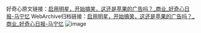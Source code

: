 好奇心原文链接：[启用明星，开始搞笑，这还是苹果的广告吗？_商业_好奇心日报-马宁忆](https://www.qdaily.com/articles/2541.html)
WebArchive归档链接：[启用明星，开始搞笑，这还是苹果的广告吗？_商业_好奇心日报-马宁忆](http://web.archive.org/web/20190623151213/https://www.qdaily.com/articles/2541.html)
![image](http://ww3.sinaimg.cn/large/007d5XDply1g3v6bb8wnyj30u046e7wh)